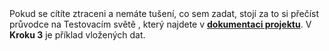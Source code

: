 <div class="p-3 mb-2 bg-light text-dark"><i class="bi bi-info-square"></i> Pokud se cítíte ztraceni a nemáte tušení, co sem zadat, stojí za to si přečíst průvodce na <span class = "md-correct2"> Testovacím světě </span>, který najdete v <b><a target="_blank" href="/cs/documentation/first_steps/"> dokumentaci projektu</a></b>. V <b>Kroku 3</b> je příklad vložených dat.</div>
